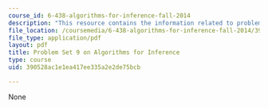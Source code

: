 ```yaml
---
course_id: 6-438-algorithms-for-inference-fall-2014
description: "This resource contains the information related to problem Set 9.\r\n"
file_location: /coursemedia/6-438-algorithms-for-inference-fall-2014/390528ac1e1ea417ee335a2e2de75bcb_MIT6_438F14_ps9.pdf
file_type: application/pdf
layout: pdf
title: Problem Set 9 on Algorithms for Inference
type: course
uid: 390528ac1e1ea417ee335a2e2de75bcb

---
```

None